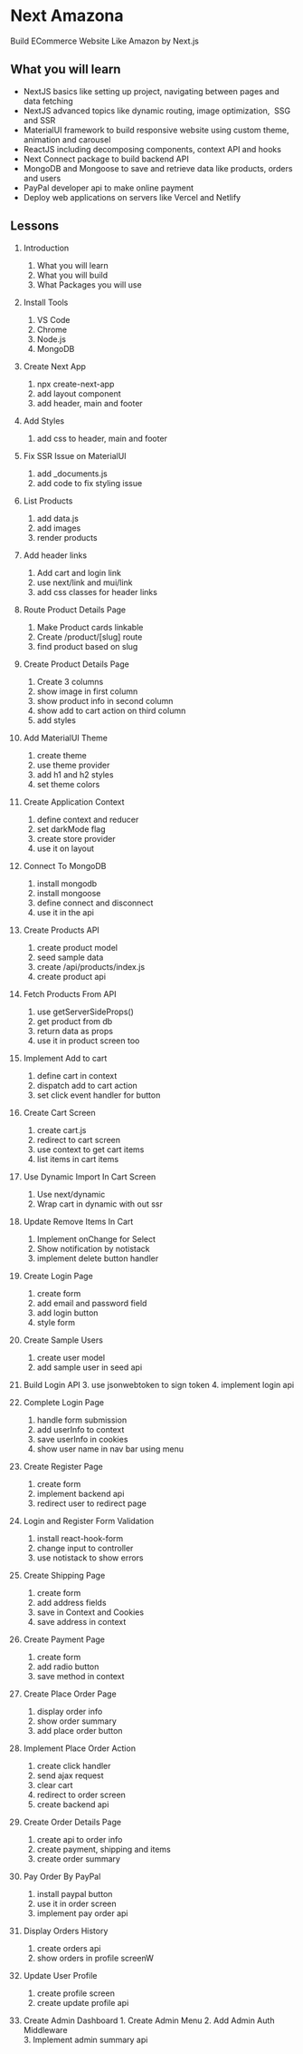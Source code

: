 # Next Amazona

Build ECommerce Website Like Amazon by Next.js

## What you will learn

- NextJS basics like setting up project, navigating between pages and data fetching
- NextJS advanced topics like dynamic routing, image optimization,  SSG and SSR
- MaterialUI framework to build responsive website using custom theme, animation and carousel
- ReactJS including decomposing components, context API and hooks
- Next Connect package to build backend API
- MongoDB and Mongoose to save and retrieve data like products, orders and users
- PayPal developer api to make online payment
- Deploy web applications on servers like Vercel and Netlify

## Lessons

1. Introduction
   1. What you will learn
   2. What you will build
   3. What Packages you will use
2. Install Tools
   1. VS Code
   2. Chrome
   3. Node.js
   4. MongoDB
3. Create Next App
   1. npx create-next-app
   2. add layout component
   3. add header, main and footer
4. Add Styles
   1. add css to header, main and footer
5. Fix SSR Issue on MaterialUI
   1. add \_documents.js
   2. add code to fix styling issue
6. List Products
   1. add data.js
   2. add images
   3. render products
7. Add header links
   1. Add cart and login link
   2. use next/link and mui/link
   3. add css classes for header links
8. Route Product Details Page
   1. Make Product cards linkable
   2. Create /product/[slug] route
   3. find product based on slug
9. Create Product Details Page
   1. Create 3 columns
   2. show image in first column
   3. show product info in second column
   4. show add to cart action on third column
   5. add styles
10. Add MaterialUI Theme
    1. create theme
    2. use theme provider
    3. add h1 and h2 styles
    4. set theme colors
11. Create Application Context
    1. define context and reducer
    2. set darkMode flag
    3. create store provider
    4. use it on layout
12. Connect To MongoDB
    1. install mongodb
    2. install mongoose
    3. define connect and disconnect
    4. use it in the api
13. Create Products API
    1. create product model
    2. seed sample data
    3. create /api/products/index.js
    4. create product api
14. Fetch Products From API
    1. use getServerSideProps()
    2. get product from db
    3. return data as props
    4. use it in product screen too
15. Implement Add to cart
    1. define cart in context
    2. dispatch add to cart action
    3. set click event handler for button
16. Create Cart Screen
    1. create cart.js
    2. redirect to cart screen
    3. use context to get cart items
    4. list items in cart items
17. Use Dynamic Import In Cart Screen
    1. Use next/dynamic
    2. Wrap cart in dynamic with out ssr
18. Update Remove Items In Cart
    1. Implement onChange for Select
    2. Show notification by notistack
    3. implement delete button handler
19. Create Login Page
    1. create form
    2. add email and password field
    3. add login button
    4. style form
20. Create Sample Users
    1. create user model
    2. add sample user in seed api
21. Build Login API 3. use jsonwebtoken to sign token 4. implement login api
22. Complete Login Page
    1. handle form submission
    2. add userInfo to context
    3. save userInfo in cookies
    4. show user name in nav bar using menu
23. Create Register Page
    1. create form
    2. implement backend api
    3. redirect user to redirect page
24. Login and Register Form Validation

    1. install react-hook-form
    2. change input to controller
    3. use notistack to show errors

25. Create Shipping Page
    1. create form
    2. add address fields
    3. save in Context and Cookies
    4. save address in context
26. Create Payment Page
    1. create form
    2. add radio button
    3. save method in context
27. Create Place Order Page
    1. display order info
    2. show order summary
    3. add place order button
28. Implement Place Order Action
    1. create click handler
    2. send ajax request
    3. clear cart
    4. redirect to order screen
    5. create backend api
29. Create Order Details Page
    1. create api to order info
    2. create payment, shipping and items
    3. create order summary
30. Pay Order By PayPal
    1. install paypal button
    2. use it in order screen
    3. implement pay order api
31. Display Orders History
    1. create orders api
    2. show orders in profile screenW
32. Update User Profile
    1. create profile screen
    2. create update profile api
 33. Create Admin Dashboard
    1. Create Admin Menu
    2. Add Admin Auth Middleware  
    3. Implement admin summary api